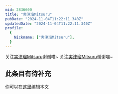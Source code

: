 ```yaml
---
mid: 2836600
title: "実津瑠Mitsuru"
pubDate: "2024-11-04T11:22:11.340Z"
updatedDate: "2024-11-04T11:22:11.340Z"
profile:
  {
    Nickname: ["実津瑠Mitsuru"],
  }
---
```


关注[実津瑠Mitsuru](https://space.bilibili.com/2836600)谢谢喵~ 关注[実津瑠Mitsuru](https://space.bilibili.com/2836600)谢谢喵~

## 此条目有待补充
你可以在[这里](https://github.com/Yuhanawa/VTuber.ICU-Content/edit/master/v/実津瑠Mitsuru/index.md)编辑本文

